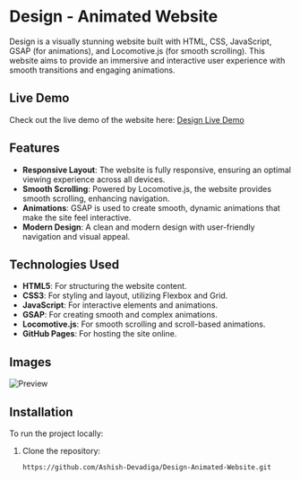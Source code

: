# **Design - Animated Website**

Design is a visually stunning website built with HTML, CSS, JavaScript, GSAP (for animations), and Locomotive.js (for smooth scrolling). This website aims to provide an immersive and interactive user experience with smooth transitions and engaging animations.

## Live Demo

Check out the live demo of the website here: [Design Live Demo](https://design-animated-website.onrender.com)

## Features

- **Responsive Layout**: The website is fully responsive, ensuring an optimal viewing experience across all devices.
- **Smooth Scrolling**: Powered by Locomotive.js, the website provides smooth scrolling, enhancing navigation.
- **Animations**: GSAP is used to create smooth, dynamic animations that make the site feel interactive.
- **Modern Design**: A clean and modern design with user-friendly navigation and visual appeal.

## Technologies Used

- **HTML5**: For structuring the website content.
- **CSS3**: For styling and layout, utilizing Flexbox and Grid.
- **JavaScript**: For interactive elements and animations.
- **GSAP**: For creating smooth and complex animations.
- **Locomotive.js**: For smooth scrolling and scroll-based animations.
- **GitHub Pages**: For hosting the site online.

## Images
![Preview](https://pin.it/1SalgKS63)



## Installation

To run the project locally:

1. Clone the repository:
   ```bash
   https://github.com/Ashish-Devadiga/Design-Animated-Website.git
